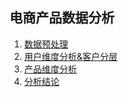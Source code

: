 
## 电商产品数据分析

1. [数据预处理](./数据预处理.html)
2. [用户维度分析&客户分层](./用户分析&用户分层.html)
3. [产品维度分析](./产品维度分析.html)
4. [分析结论](./分析结论.md)

